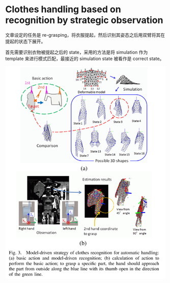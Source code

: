 # Clothes handling based on recognition by strategic observation
文章设定的任务是 re-grasping，将衣服提起，然后识别其姿态之后用双臂将其在提起的状态下展开。

首先需要识别衣物被提起之后的 state，采用的方法是将 simulation 作为 template 来进行模式匹配，最接近的 simulation state 被看作是 correct state。

![](./imgs/../../imgs/sim_cloths_handle.png)
